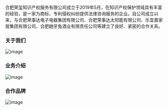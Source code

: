合肥荣玺知识产权服务有限公司成立于2019年5月，在知识产权保护领域具有丰富的经验，是一家为商标、专利侵权纠纷提供法律咨询服务的企业。自公司成立以来，与合肥荣事达电子电器集团有限公司、合肥荣事达太阳能有限公司、乐宜嘉家居集团有限公司、合肥龅牙兔酒业有限责任公司等建立了良好、紧密的合作关系。


### 关于我们
![image](https://user-images.githubusercontent.com/32380423/173782223-b3b0cbf6-ceb9-4432-818d-9953b0f2d0f1.png)

### 业务介绍
![image](https://user-images.githubusercontent.com/32380423/173785091-fb5041fd-8f31-4a5a-bdca-cc53a79be898.png)



### 合作品牌
![image](https://user-images.githubusercontent.com/32380423/173785156-720cbe75-5042-471a-8a82-bd7e25daee3c.png)

